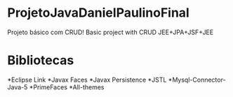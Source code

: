 # ProjetoJavaDanielPaulinoFinal
Projeto básico com CRUD! Basic project with CRUD
          JEE+JPA+JSF+JEE
# Bibliotecas
  *Eclipse Link
  *Javax Faces
  *Javax Persistence
  *JSTL
  *Mysql-Connector-Java-5
  *PrimeFaces
  *All-themes

